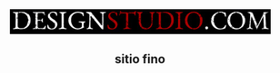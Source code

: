 <meta charset="UTF-8">
<title>titulo</title>
</head>
<body>
<header>
<img src="logo.jpg">
<h2>sitio fino</h2>
</header>
